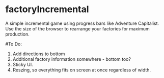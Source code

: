 # factoryIncremental
A simple incremental game using progress bars like Adventure Capitalist.  Use the size of the browser to rearrange your factories for maximum production.

#To Do:
1.  Add directions to bottom
2.  Additional factory information somewhere - bottom too?
3.  Sticky UI.  
4.  Reszing, so everything fits on screen at once regardless of width.  